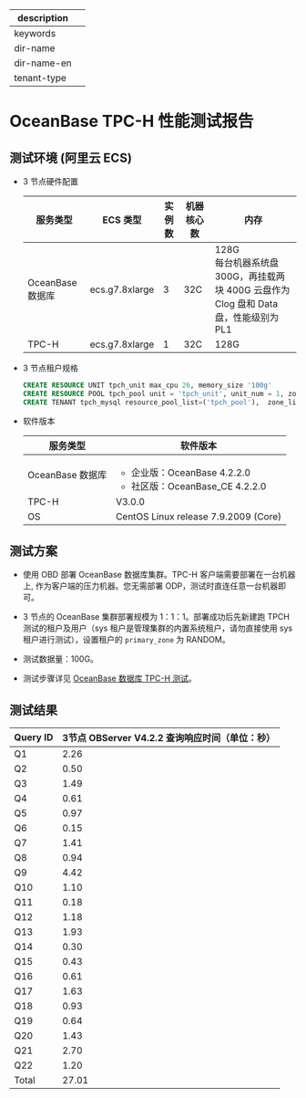 |description||
|---|---|
|keywords||
|dir-name||
|dir-name-en||
|tenant-type||

# OceanBase TPC-H 性能测试报告

## 测试环境 (阿里云 ECS)

* 3 节点硬件配置  

    | 服务类型 | ECS 类型 | 实例数 | 机器核心数 | 内存 |
    | --- | --- | --- | --- | --- |
    | OceanBase 数据库 | ecs.g7.8xlarge | 3 | 32C | 128G <br>每台机器系统盘 300G，再挂载两块 400G 云盘作为 Clog 盘和 Data 盘，性能级别为 PL1|
    | TPC-H | ecs.g7.8xlarge | 1 | 32C | 128G |

* 3 节点租户规格

    ```sql
    CREATE RESOURCE UNIT tpch_unit max_cpu 26, memory_size '100g'
    CREATE RESOURCE POOL tpch_pool unit = 'tpch_unit', unit_num = 1, zone_list=('zone1','zone2','zone3');
    CREATE TENANT tpch_mysql resource_pool_list=('tpch_pool'),  zone_list('zone1', 'zone2', 'zone3'), primary_zone=RANDOM, locality='F@zone1,F@zone2,F@zone3' set variables ob_compatibility_mode='mysql', ob_tcp_invited_nodes='%';
    ```

* 软件版本  

    | 服务类型 | 软件版本 |
    | --- | --- |
    | OceanBase 数据库 |  <ul><li>企业版：OceanBase 4.2.2.0</li> <li>社区版：OceanBase_CE 4.2.2.0 </li></ul>|
    | TPC-H | V3.0.0 |
    | OS | CentOS Linux release 7.9.2009 (Core) |

## 测试方案

* 使用 OBD 部署 OceanBase 数据库集群。TPC-H 客户端需要部署在一台机器上, 作为客户端的压力机器。您无需部署 ODP，测试时直连任意一台机器即可。

* 3 节点的 OceanBase 集群部署规模为 1：1：1。部署成功后先新建跑 TPCH 测试的租户及用户（sys 租户是管理集群的内置系统租户，请勿直接使用 sys 租户进行测试），设置租户的 `primary_zone` 为 RANDOM。

* 测试数据量：100G。

* 测试步骤详见 [OceanBase 数据库 TPC-H 测试](../1100.performance-test/100.run-the-tpc-h-benchmark-on-oceanbase-database.md)。
  
## 测试结果

| **Query ID** | **3节点 OBServer V4.2.2 查询响应时间（单位：秒）** |
| --- | --- |
| Q1 | 2.26 |
| Q2 | 0.50 |
| Q3 | 1.49 |
| Q4 | 0.61 |
| Q5 | 0.97 |
| Q6 | 0.15 |
| Q7 | 1.41 |
| Q8 | 0.94 |
| Q9 | 4.42 |
| Q10 | 1.10 |
| Q11 | 0.18 |
| Q12 | 1.18 |
| Q13 | 1.93 |
| Q14 | 0.30 |
| Q15 | 0.43 |
| Q16 | 0.61 |
| Q17 | 1.63 |
| Q18 | 0.93 |
| Q19 | 0.64 |
| Q20 | 1.43 |
| Q21 | 2.70 |
| Q22 | 1.20 |
| Total | 27.01 |
